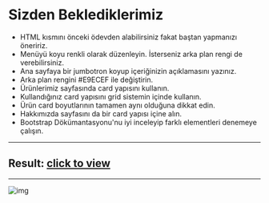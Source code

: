 # Sizden Beklediklerimiz
- HTML kısmını önceki ödevden alabilirsiniz fakat baştan yapmanızı öneririz.
- Menüyü koyu renkli olarak düzenleyin. İsterseniz arka plan rengi de verebilirsiniz.
- Ana sayfaya bir jumbotron koyup içeriğinizin açıklamasını yazınız.
- Arka plan rengini #E9ECEF ile değiştirin.
- Ürünlerimiz sayfasında card yapısını kullanın.
- Kullandığınız card yapısını grid sistemin içinde kullanın.
- Ürün card boyutlarının tamamen aynı olduğuna dikkat edin.
- Hakkımızda sayfasını da bir card yapısı içine alın.
- Bootstrap Dökümantasyonu'nu iyi inceleyip farklı elementleri denemeye çalışın.

***
## Result: [click to view](https://bootstrap-odev1.alanapapa.repl.co/)

***


![img](https://github.com/Kodluyoruz/taskforce/blob/bootstrap/bootstrap/odev1/figures/bootstrap.gif)